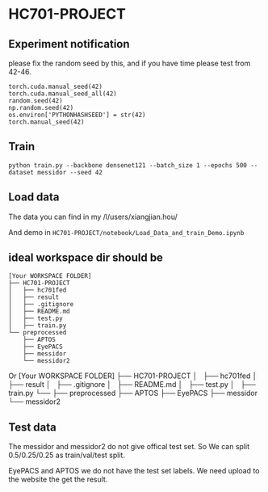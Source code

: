 # HC701-PROJECT

## Experiment notification
please fix the random seed by this, and if you have time please test from 42-46.
```
torch.cuda.manual_seed(42)
torch.cuda.manual_seed_all(42)
random.seed(42)
np.random.seed(42)
os.environ['PYTHONHASHSEED'] = str(42)
torch.manual_seed(42)
```

## Train

`python train.py --backbone densenet121 --batch_size 1 --epochs 500 --dataset messidor --seed 42`

## Load data
The data you can find in my /l/users/xiangjian.hou/

And demo in `HC701-PROJECT/notebook/Load_Data_and_train_Demo.ipynb`

## ideal workspace dir should be
    [Your WORKSPACE FOLDER]
    ├── HC701-PROJECT
    │   ├── hc701fed
    │   ├── result
    │   ├── .gitignore
    │   ├── README.md
    │   ├── test.py
    │   ├── train.py
    └── preprocessed
        ├── APTOS
        ├── EyePACS
        ├── messidor
        └── messidor2
        
Or
[Your WORKSPACE FOLDER]
├── HC701-PROJECT
│   ├── hc701fed
│   ├── result
│   ├── .gitignore
│   ├── README.md
│   ├── test.py
│   ├── train.py
└── ├── preprocessed
        ├── APTOS
        ├── EyePACS
        ├── messidor
        └── messidor2

## Test data

The messidor and messidor2 do not give offical test set. So We can split 0.5/0.25/0.25 as train/val/test split.

EyePACS and APTOS we do not have the test set labels. We need upload to the website the get the result.
